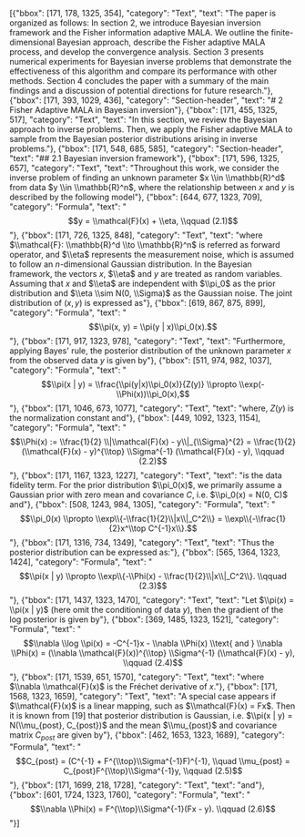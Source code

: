 [{"bbox": [171, 178, 1325, 354], "category": "Text", "text": "The paper is organized as follows: In section 2, we introduce Bayesian inversion framework and the Fisher information adaptive MALA. We outline the finite-dimensional Bayesian approach, describe the Fisher adaptive MALA process, and develop the convergence analysis. Section 3 presents numerical experiments for Bayesian inverse problems that demonstrate the effectiveness of this algorithm and compare its performance with other methods. Section 4 concludes the paper with a summary of the main findings and a discussion of potential directions for future research."}, {"bbox": [171, 393, 1029, 436], "category": "Section-header", "text": "# 2 Fisher Adaptive MALA in Bayesian inversion"}, {"bbox": [171, 455, 1325, 517], "category": "Text", "text": "In this section, we review the Bayesian approach to inverse problems. Then, we apply the Fisher adaptive MALA to sample from the Bayesian posterior distributions arising in inverse problems."}, {"bbox": [171, 548, 685, 585], "category": "Section-header", "text": "## 2.1 Bayesian inversion framework"}, {"bbox": [171, 596, 1325, 657], "category": "Text", "text": "Throughout this work, we consider the inverse problem of finding an unknown parameter $x \\in \\mathbb{R}^d$ from data $y \\in \\mathbb{R}^n$, where the relationship between $x$ and $y$ is described by the following model"}, {"bbox": [644, 677, 1323, 709], "category": "Formula", "text": "$$y = \\mathcal{F}(x) + \\eta, \\qquad (2.1)$$"}, {"bbox": [171, 726, 1325, 848], "category": "Text", "text": "where $\\mathcal{F}: \\mathbb{R}^d \\to \\mathbb{R}^n$ is referred as forward operator, and $\\eta$ represents the measurement noise, which is assumed to follow an $n$-dimensional Gaussian distribution. In the Bayesian framework, the vectors $x$, $\\eta$ and $y$ are treated as random variables. Assuming that $x$ and $\\eta$ are independent with $\\pi_0$ as the prior distribution and $\\eta \\sim N(0, \\Sigma)$ as the Gaussian noise. The joint distribution of $(x, y)$ is expressed as"}, {"bbox": [619, 867, 875, 899], "category": "Formula", "text": "$$\\pi(x, y) = \\pi(y | x)\\pi_0(x).$$"}, {"bbox": [171, 917, 1323, 978], "category": "Text", "text": "Furthermore, applying Bayes' rule, the posterior distribution of the unknown parameter $x$ from the observed data $y$ is given by"}, {"bbox": [511, 974, 982, 1037], "category": "Formula", "text": "$$\\pi(x | y) = \\frac{\\pi(y|x)\\pi_0(x)}{Z(y)} \\propto \\exp(-\\Phi(x))\\pi_0(x),$$"}, {"bbox": [171, 1046, 673, 1077], "category": "Text", "text": "where, $Z(y)$ is the normalization constant and"}, {"bbox": [449, 1092, 1323, 1154], "category": "Formula", "text": "$$\\Phi(x) := \\frac{1}{2} \\|\\mathcal{F}(x) - y\\|_{\\Sigma}^{2} = \\frac{1}{2} (\\mathcal{F}(x) - y)^{\\top} \\Sigma^{-1} (\\mathcal{F}(x) - y), \\qquad (2.2)$$"}, {"bbox": [171, 1167, 1323, 1227], "category": "Text", "text": "is the data fidelity term. For the prior distribution $\\pi_0(x)$, we primarily assume a Gaussian prior with zero mean and covariance $C$, i.e. $\\pi_0(x) = N(0, C)$ and"}, {"bbox": [508, 1243, 984, 1305], "category": "Formula", "text": "$$\\pi_0(x) \\propto \\exp\\{-\\frac{1}{2}\\|x\\|_C^2\\} = \\exp\\{-\\frac{1}{2}x^\\top C^{-1}x\\}.$$"}, {"bbox": [171, 1316, 734, 1349], "category": "Text", "text": "Thus the posterior distribution can be expressed as:"}, {"bbox": [565, 1364, 1323, 1424], "category": "Formula", "text": "$$\\pi(x | y) \\propto \\exp\\{-\\Phi(x) - \\frac{1}{2}\\|x\\|_C^2\\}. \\qquad (2.3)$$"}, {"bbox": [171, 1437, 1323, 1470], "category": "Text", "text": "Let $\\pi(x) = \\pi(x | y)$ (here omit the conditioning of data $y$), then the gradient of the log posterior is given by"}, {"bbox": [369, 1485, 1323, 1521], "category": "Formula", "text": "$$\\nabla \\log \\pi(x) = -C^{-1}x - \\nabla \\Phi(x) \\text{ and } \\nabla \\Phi(x) = (\\nabla \\mathcal{F}(x))^{\\top} \\Sigma^{-1} (\\mathcal{F}(x) - y), \\qquad (2.4)$$"}, {"bbox": [171, 1539, 651, 1570], "category": "Text", "text": "where $\\nabla \\mathcal{F}(x)$ is the Fréchet derivative of $x$."}, {"bbox": [171, 1568, 1323, 1659], "category": "Text", "text": "A special case appears if $\\mathcal{F}(x)$ is a linear mapping, such as $\\mathcal{F}(x) = Fx$. Then it is known from [19] that posterior distribution is Gaussian, i.e. $\\pi(x | y) = N(\\mu_{post}, C_{post})$ and the mean $\\mu_{post}$ and covariance matrix $C_{post}$ are given by"}, {"bbox": [462, 1653, 1323, 1689], "category": "Formula", "text": "$$C_{post} = (C^{-1} + F^{\\top}\\Sigma^{-1}F)^{-1}, \\quad \\mu_{post} = C_{post}F^{\\top}\\Sigma^{-1}y, \\qquad (2.5)$$"}, {"bbox": [171, 1699, 218, 1728], "category": "Text", "text": "and"}, {"bbox": [601, 1724, 1323, 1760], "category": "Formula", "text": "$$\\nabla \\Phi(x) = F^{\\top}\\Sigma^{-1}(Fx - y). \\qquad (2.6)$$"}]